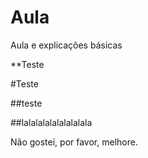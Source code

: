 # Aula
Aula e explicações básicas

**Teste

#Teste

##teste

##lalalalalalalalalala

Não gostei, por favor, melhore.
